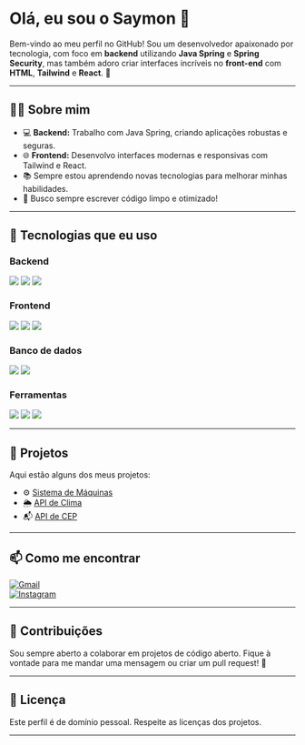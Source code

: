 # Olá, eu sou o Saymon 👋

Bem-vindo ao meu perfil no GitHub! Sou um desenvolvedor apaixonado por tecnologia, com foco em **backend** utilizando **Java Spring** e **Spring Security**, mas também adoro criar interfaces incríveis no **front-end** com **HTML**, **Tailwind** e **React**. 🚀

---

## 🧑‍💻 Sobre mim

- 💻 **Backend:** Trabalho com Java Spring, criando aplicações robustas e seguras.
- 🌐 **Frontend:** Desenvolvo interfaces modernas e responsivas com Tailwind e React.
- 📚 Sempre estou aprendendo novas tecnologias para melhorar minhas habilidades.
- 🎯 Busco sempre escrever código limpo e otimizado!

---

## 🚀 Tecnologias que eu uso  

### **Backend**  
<p align="left">
  <img src="https://img.shields.io/badge/-Java-007396?style=for-the-badge&logo=openjdk&logoColor=white" />
  <img src="https://img.shields.io/badge/-Spring-6DB33F?style=for-the-badge&logo=spring&logoColor=white" />
  <img src="https://img.shields.io/badge/-Spring%20Security-6DB33F?style=for-the-badge&logo=springsecurity&logoColor=white" />
</p>

### **Frontend**  
<p align="left">
  <img src="https://img.shields.io/badge/-HTML5-E34F26?style=for-the-badge&logo=html5&logoColor=white" />
  <img src="https://img.shields.io/badge/-Tailwind%20CSS-06B6D4?style=for-the-badge&logo=tailwindcss&logoColor=white" />
  <img src="https://img.shields.io/badge/-React-61DAFB?style=for-the-badge&logo=react&logoColor=white" />
</p>

### **Banco de dados**  
<p align="left">
  <img src="https://img.shields.io/badge/-MySQL-4479A1?style=for-the-badge&logo=mysql&logoColor=white" />
  <img src="https://img.shields.io/badge/-PostgreSQL-336791?style=for-the-badge&logo=postgresql&logoColor=white" />
</p>

### **Ferramentas**  
<p align="left">
  <img src="https://img.shields.io/badge/-Git-F05032?style=for-the-badge&logo=git&logoColor=white" />
  <img src="https://img.shields.io/badge/-Docker-2496ED?style=for-the-badge&logo=docker&logoColor=white" />
  <img src="https://img.shields.io/badge/-Vite-646CFF?style=for-the-badge&logo=vite&logoColor=white" />
</p>

---

## 📂 Projetos

Aqui estão alguns dos meus projetos:

- ⚙️ [Sistema de Máquinas](https://github.com/SaymonTheDev7/MachineSystem)  
- 🌦️ [API de Clima](https://apiconsultweather.vercel.app)  
- 📬 [API de CEP](https://apiconsultcep.vercel.app)  

---

## 📫 Como me encontrar  

[![Gmail](https://img.shields.io/badge/-saymonoliveiracastro@gmail.com-D14836?style=for-the-badge&logo=gmail&logoColor=white)](mailto:saymonoliveiracastro@gmail.com)  
[![Instagram](https://img.shields.io/badge/-@oliveirasaymonn-E4405F?style=for-the-badge&logo=instagram&logoColor=white)](https://instagram.com/oliveirasaymonn)  

---

## 🤝 Contribuições

Sou sempre aberto a colaborar em projetos de código aberto. Fique à vontade para me mandar uma mensagem ou criar um pull request! 🚀

---

## 📜 Licença

Este perfil é de domínio pessoal. Respeite as licenças dos projetos.

---
